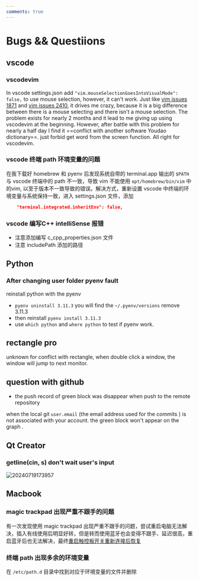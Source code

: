 ```yaml
---
comments: true
---
```


# Bugs && Questiions

## vscode

### vscodevim

In vscode settings.json add `"vim.mouseSelectionGoesIntoVisualMode": false,` to use mouse selection, however, it can't work. Just like [vim issues 1871](https://github.com/VSCodeVim/Vim/issues/1871) and [vim issues 2410](https://github.com/VSCodeVim/Vim/issues/2410), it drives me crazy, because it is a big difference between there is a mouse selecting and there isn't a mouse selection. The problem exists for nearly 2 months and it lead to me giving up using vscodevim at the beginning. However, after battle with this problem for nearly a half day I find it ==conflict with another software Youdao dictionary==. just forbid get word from the screen function. All right for vscodevim.  

### vscode 终端 path 环境变量的问题

在我下载好 homebrew 和 pyenv 后发现系统自带的 terminal.app 输出的 `$PATH` 与 vscode 终端中的 path 不一致，导致 vim 不能使用 `opt/homebrew/bin/vim` 中的vim, 以至于版本不一致导致的错误。解决方式，重新设置 vscode 中终端的环境变量与系统保持一致，进入 settings.json 文件，添加  

``` json
    "terminal.integrated.inheritEnv": false,
```

### vscode 编写C++ intelliSense 报错

* 注意添加编写 c_cpp_properties.json 文件
* 注意 includePath 添加的路径

## Python

### After changing user folder pyenv fault

reinstall python with the pyenv  

* `pyenv uninstall 3.11.3` you will find the `~/.pyenv/versions` remove 3.11.3
* then reinstall `pyenv install 3.11.3`
* use `which python` and `where python` to test if pyenv work.  

## rectangle pro

unknown for conflict with rectangle, when double click a window, the window will jump to next monitor.

## question with github

* the push record of green block was disappear when push to the remote repository  

when the local git `user.email` (the email address used for the commits ) is not associated with your account. the green block won't appear on the graph .

## Qt Creator

### getline(cin, s) don't wait user's input

![20240719173957](https://s2.loli.net/2024/07/19/NxOnu7TJGKPrLyD.png)

## Macbook

### magic trackpad 出现严重不跟手的问题

有一次发现使用 magic trackpad 出现严重不跟手的问题，尝试重启电脑无法解决，插入有线使用后明显好转，但是转而使用蓝牙也会变得不跟手、延迟很高，重启蓝牙后也无法解决，最终[重启触控板开关重新连接后恢复](https://www.v2ex.com/t/865636)  

### 终端 path 出现多余的环境变量

在 `/etc/path.d` 目录中找到对应于环境变量的文件并删除

